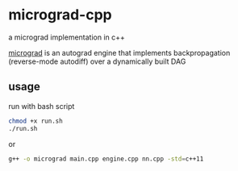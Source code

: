 # micrograd-cpp

a micrograd implementation in c++

[micrograd](https://github.com/karpathy/micrograd) is an autograd engine that implements backpropagation (reverse-mode autodiff) over a dynamically built DAG

## usage

run with bash script
```bash
chmod +x run.sh
./run.sh
```

or
```bash
g++ -o micrograd main.cpp engine.cpp nn.cpp -std=c++11
```